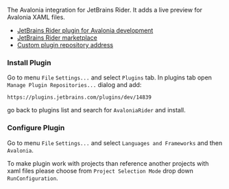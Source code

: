 The Avalonia integration for JetBrains Rider. It adds a live preview for Avalonia XAML files.

* [JetBrains Rider plugin for Avalonia development](https://github.com/ForNeVeR/AvaloniaRider)
* [JetBrains Rider marketplace](https://plugins.jetbrains.com/plugin/14839-avaloniarider)
* [Custom plugin repository address](https://plugins.jetbrains.com/plugins/dev/14839)

### Install Plugin

Go to menu `File` `Settings...` and select `Plugins` tab. In plugins tab open `Manage Plugin Repositories...` dialog and add:
```
https://plugins.jetbrains.com/plugins/dev/14839
```
go back to plugins list and search for `AvaloniaRider` and install.

### Configure Plugin

Go to menu `File` `Settings...` and select `Languages and Frameworks` and then `Avalonia`.

To make plugin work with projects than reference another projects with xaml files please choose from `Project Selection Mode` drop down `RunConfiguration`.

